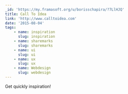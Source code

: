 ```yaml
---
_id: 'https://my.framasoft.org/u/borisschapira/?7LlHJQ'
title: Call To Idea
link: 'http://www.calltoidea.com'
date: '2015-08-04'
tags:
    - name: inspiration
      slug: inspiration
    - name: sharemarks
      slug: sharemarks
    - name: ui
      slug: ui
    - name: ux
      slug: ux
    - name: Webdesign
      slug: webdesign
---
```


<div class="markdown"><p>Get quickly inspiration!
</p></div>
